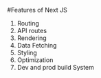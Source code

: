 #Features of Next JS

1. Routing
2. API routes
3. Rendering
4. Data Fetching
5. Styling
6. Optimization
7. Dev and prod build System
